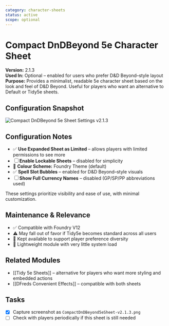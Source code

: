```yaml
---
category: character-sheets
status: active
scope: optional
---
```


# Compact DnDBeyond 5e Character Sheet

**Version:** 2.1.3  
**Used In:** Optional – enabled for users who prefer D&D Beyond–style layout  
**Purpose:** Provides a minimalist, readable 5e character sheet based on the look and feel of D&D Beyond. Useful for players who want an alternative to Default or Tidy5e sheets.

## Configuration Snapshot

![Compact DnDBeyond 5e Sheet Settings v2.1.3](./CompactDnDBeyond5eSheet-v2.1.3.png)

## Configuration Notes

- ✅ **Use Expanded Sheet as Limited** – allows players with limited permissions to see more
- ☐ **Enable Lockable Sheets** – disabled for simplicity
- 🎨 **Colour Scheme:** Foundry Theme (default)
- ✅ **Spell Slot Bubbles** – enabled for D&D Beyond–style visuals
- ☐ **Show Full Currency Names** – disabled (GP/SP/PP abbreviations used)

These settings prioritize visibility and ease of use, with minimal customization.

## Maintenance & Relevance

- ✅ Compatible with Foundry V12
- ⚠️ May fall out of favor if Tidy5e becomes standard across all users
- 🧭 Kept available to support player preference diversity
- 💬 Lightweight module with very little system load

## Related Modules

- [[Tidy 5e Sheets]] – alternative for players who want more styling and embedded actions
- [[DFreds Convenient Effects]] – compatible with both sheets

## Tasks

- [x] Capture screenshot as `CompactDnDBeyond5eSheet-v2.1.3.png`
- [ ] Check with players periodically if this sheet is still needed
